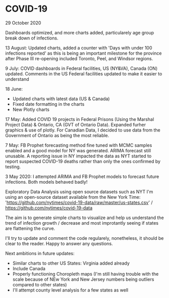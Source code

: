 # COVID-19
29 October 2020

Dashboards optimized, and more charts added, particularely age group break down of infections.

13 August: Updated charts, added a counter with 'Days with under 100 infections reported' as this is being an important milestone for the province after Phase III re-opening included Toronto, Peel, and Windsor regions.

9 July:
COVID dashboards in Federal facilities, US (NY&VA), Canada (ON) updated.
Comments in the US Federal facilities updated to make it easier to understand

18 June: 
- Updated charts with latest data (US & Canada)
- Fixed date formatting in the charts
- New Plotly charts

17 May: Added COVID 19 projects in Federal Prisons (Using the Marshal Project Data) & Ontario, CA (GVT of Ontario Data). Expanded furher graphics & use of plotly. For Canadian Data, I decided to use data from the Government of Ontario as being the most reliable.

7 May: FB Prophet forecasting method fine tuned with MCMC samples enabled and a good model for NY was generated. ARIMA forecast still unusable.
A reporting issue in NY impacted the data as NYT started to report suspected COVID-19 deaths rather than only the ones confirmed by testing.

3 May 2020: I attempted ARIMA and FB Prophet models to forecast future infections. Both models behaved badly!

Exploratory Data Analysis using open source datasets such as NYT
I'm using an open-source dataset available from the New York Time: 'https://github.com/nytimes/covid-19-data/raw/master/us-states.csv' / https://github.com/nytimes/covid-19-data

The aim is to generate simple charts to visualize and help us understand the trend of infection growth / decrease and most improtantly seeing if states are flattening the curve.

I'll try to update and comment the code regularely, nonetheless, it should be clear to the reader. Happy to answer any questions.

Next ambitions in future updates:
- Similar charts to other US States: Virginia added already
- Include Canada
- Properly functioning Choropleth maps (I'm still having trouble with the scale because of NEw York and New Jersey numbers being outliers compared to other states)
- I'll attempt county level analysis for a few states as well
